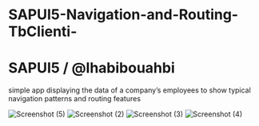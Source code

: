# SAPUI5-Navigation-and-Routing-TbClienti-
# SAPUI5 / @lhabibouahbi
simple app displaying the data of a company’s employees to show typical navigation patterns and routing features

![Screenshot (5)](https://user-images.githubusercontent.com/15705595/124242773-68940e00-db1d-11eb-8aa6-cd19da08dadd.png)
![Screenshot (2)](https://user-images.githubusercontent.com/15705595/124242776-692ca480-db1d-11eb-8094-8212810b89c5.png)
![Screenshot (3)](https://user-images.githubusercontent.com/15705595/124242779-692ca480-db1d-11eb-9a35-755090990012.png)
![Screenshot (4)](https://user-images.githubusercontent.com/15705595/124242780-69c53b00-db1d-11eb-9d0b-b8c880f27686.png)


